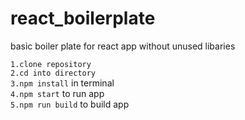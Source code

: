 # react_boilerplate
basic boiler plate for react app without unused libaries 

```1.clone repository```<br/>
```2.cd into directory```<br/>
```3.npm install``` in terminal<br/>
```4.npm start``` to run app<br/>
```5.npm run build``` to build app<br/>
